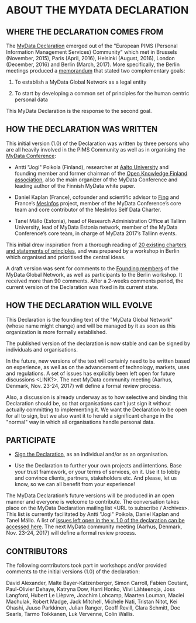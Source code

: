# ABOUT THE MYDATA DECLARATION


## WHERE THE DECLARATION COMES FROM

The [MyData Declaration](https://mydata.org/declaration) emerged out of the "European PIMS (Personal Information Management Services) Community" which met in Brussels (November, 2015), Paris (April, 2016), Helsinki (August, 2016), London (December, 2016) and Berlin (March, 2017). More specifically, the Berlin meetings produced a [memorandum](https://mydata.org/berlin-memorandum/) that stated two complementary goals:

1. To establish a MyData Global Network as a legal entity

2. To start by developing a common set of principles for the human centric personal data

This MyData Declaration is the response to the second goal.


## HOW THE DECLARATION WAS WRITTEN

This initial version (1.0) of the Declaration was written by three persons who are all heavily involved in the PIMS Community as well as in organising the [MyData Conference](https://mydata2017.org):

* Antti "Jogi" Poikola (Finland), researcher at [Aalto University](http://www.aalto.fi/fi/) and founding member and former chairman of the [Open Knowledge Finland association](http://fi.okfn.org/), also the main organizer of the MyData Conference and leading author of the Finnish MyData white paper.

* Daniel Kaplan (France), cofounder and scientific advisor to [Fing](http://fing.org/) and France’s [MesInfos](http://mesinfos.fing.org/english/) project, member of the MyData Conference’s core team and core contributor of the MesInfos Self Data Charter.

* Tanel Mällo (Estonia), head of Research Administration Office at Tallinn University, lead of MyData Estonia network, member of the MyData Conference’s core team, in charge of MyData 2017’s Tallinn events.

This initial drew inspiration from a thorough reading of [20 existing charters and statements of principles](http://bit.ly/pd-principles), and was prepared by a workshop in Berlin which organised and prioritised the central ideas. 

A draft version was sent for comments to the [Founding members](https://mydata.org/founders/) of the MyData Global Network, as well as participants to the Berlin workshop. It received more than 90 comments. After a 2-weeks comments period, the current version of the Declaration was fixed in its current state.

## HOW THE DECLARATION WILL EVOLVE

This Declaration is the founding text of the "MyData Global Network" (whose name might change) and will be managed by it as soon as this organization is more formally established.

The published version of the declaration is now stable and can be signed by individuals and organisations.

In the future, new versions of the text will certainly need to be written based on experience, as well as on the advancement of technology, markets, uses and regulations. A set of issues has explicitly been left open for future discussions <LINK?>. The next MyData community meeting (Aarhus, Denmark, Nov. 23-24, 2017) will define a formal review process.

Also, a discussion is already underway as to how selective and binding this Declaration should be, so that organisations can’t just sign it without actually committing to implementing it. We want the Declaration to be open for all to sign, but we also want it to herald a significant change in the "normal" way in which all organisations handle personal data.


## PARTICIPATE

* [Sign the Declaration](https://mydata.org/declaration), as an individual and/or as an organisation.

* Use the Declaration to further your own projects and intentions. Base your trust framework, or your terms of services, on it. Use it to lobby and convince clients, partners, stakeholders etc. And please, let us know, so we can all benefit from your experience!

The MyData Declaration’s future versions will be produced in an open manner and everyone is welcome to contribute. The conversation takes place on the MyData Declaration mailing list <URL to subscribe / Archives>. This list is currently facilitated by Antti "Jogi" Poikola, Daniel Kaplan and Tanel Mällo. A list of [issues left open in the v. 1.0 of the declaration can be accessed here](https://docs.google.com/spreadsheets/d/1HpF3_KGCoTb8GohYcK-OSLQ-Wo1djyPR1wtDzR0hwOY/edit#gid=0). The next MyData community meeting (Aarhus, Denmark, Nov. 23-24, 2017) will define a formal review process.


## CONTRIBUTORS

The following contributors took part in workshops and/or provided comments to the initial versions (1.0) of the declaration:

David Alexander, Malte Bayer-Katzenberger, Simon Carroll, Fabien Coutant, Paul-Olivier Dehaye, Katryna Dow, Harri Honko, Viivi Lähteenoja, Joss Langford, Hubert Le Lièpvre, Joachim Lohcamp, Maarten Louman, Maciei Machulak, Robert Madge, Jack Mitchell, Michele Nati, Tristan Nitot, Kei Ohashi, Juuso Parkkinen, Julian Ranger, Geoff Revill, Clara Schmitt, Doc Searls, Tarmo Toikkanen, Luk Vervenne, Colin Wallis.
